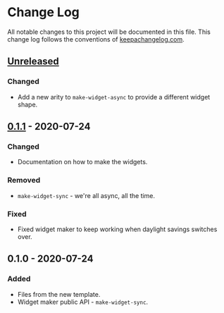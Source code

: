 # Change Log
All notable changes to this project will be documented in this file. This change log follows the conventions of [keepachangelog.com](http://keepachangelog.com/).

## [Unreleased]
### Changed
- Add a new arity to `make-widget-async` to provide a different widget shape.

## [0.1.1] - 2020-07-24
### Changed
- Documentation on how to make the widgets.

### Removed
- `make-widget-sync` - we're all async, all the time.

### Fixed
- Fixed widget maker to keep working when daylight savings switches over.

## 0.1.0 - 2020-07-24
### Added
- Files from the new template.
- Widget maker public API - `make-widget-sync`.

[Unreleased]: https://github.com/your-name/bookstore/compare/0.1.1...HEAD
[0.1.1]: https://github.com/your-name/bookstore/compare/0.1.0...0.1.1
